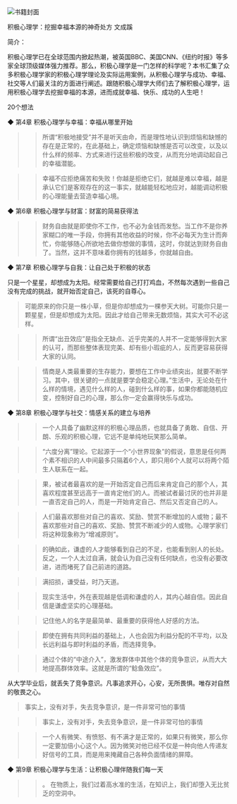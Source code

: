<img src="https://wfqqreader-1252317822.image.myqcloud.com/cover/999/815999/t6_815999.jpg" alt="书籍封面" class="wr_bookCover_img">

积极心理学：挖掘幸福本源的神奇处方
文成蹊

简介：

积极心理学已在全球范围内掀起热潮，被英国BBC、美国CNN、《纽约时报》等多家全球顶级媒体强力推荐。那么，积极心理学是一门怎样的科学呢？本书汇集了众多积极心理学家的积极心理学理论及实际运用案例，从积极心理学与成功、幸福、社交等人们最关注的方面进行阐述。跟随积极心理学大师们去了解积极心理学，运用积极心理学去挖掘幸福的本源，进而成就幸福、快乐、成功的人生吧！

20个想法

◆ 第4章 积极心理学与幸福：幸福从哪里开始

>> 所谓“积极地接受”并不是听天由命，而是理性地认识到烦恼和缺憾的存在是正常的，在此基础上，确定烦恼和缺憾是否可以改变，以及以什么样的频率、方式来进行这些积极的改变，从而充分地调动起自己的幸福潜能。

>> 幸福不应拒绝痛苦和失败！你越是拒绝它们，就越是难以幸福，越是承认它们是客观存在的这一事实，就越能轻松地应对，越能调动积极的心理能量去营造幸福心境。

◆ 第6章 积极心理学与财富：财富的简易获得法

>> 财务自由就是即使你不工作，也不必为金钱而发愁。当工作不是你养家糊口的唯一手段，你拥有其他收益的时候，你不必每天为生计而奔忙，你能够随心所欲地去做你想做的事情，这时，你就达到财务自由了。当然，这并不意味着你拥有的钱越多，你就越自由。

◆ 第7章 积极心理学与自我：让自己处于积极的状态

只是一个星星，却想成为太阳。经常需要给自己打打鸡血，不然每次遇到一些自己没有完成的挑战，就开始否定自己，该死的自尊心。
>可能原来的你只是一株小草，但是你却想成为一棵参天大树。可能你只是一颗星星，但是却想成为太阳。因此才给自己带来无数烦恼，其实大可不必这样。

>> 所谓“出丑效应”是指全无缺点、近乎完美的人并不一定能够得到大家的认可，而那些整体表现完美、却有些小瑕疵的人，反而更容易获得大家的认同。

>> 情商是人类最重要的生存能力，要想在工作中业绩突出，就要不断学习。其中，很关键的一点就是要学会稳定心理。”生活中，无论处在什么样的情境，遇见什么样的人，碰到什么样的事，如果你都能随机应变，控制好自己的心理，那么你一定会赢得快乐与成功。

◆ 第8章 积极心理学与社交：情感关系的建立与培养

>> 一个人具备了幽默这样的积极心理品质，也就具备了勇敢、自信、开朗、乐观的积极心理，它远不是单纯地玩笑那么简单。

>> “六度分离”理论。它起源于一个“小世界现象”的假说，意思是任何两个素不相识的人中间最多只隔着6个人，即只用6个人就可以将两个陌生人联系在一起。

>> 果，被试者最喜欢的是一开始否定自己而后来肯定自己的那个人，其喜欢程度甚至远高于一直肯定他们的人。而被试者最讨厌的也并非是一直否定自己的人，而是一开始肯定自己、然后又否定自己的人。

>> 人们最喜欢那些对自己的喜欢、奖励、赞赏不断增加的人或物；最不喜欢那些对自己的喜欢、奖励、赞赏不断减少的人或物。心理学家们将这种现象称为“增减原则”。

>> 的确如此，谦虚的人才能够看到自己的不足，也能看到别人的长处。反之，一个人太过自满，就会认为自己没有任何缺点，也没有必要改进，进而堵死了自己前进的道路。

>> 满招损，谦受益，时乃天道。

>> 现实生活中，外在表现越是低调和谦虚的人，其内心越自信。因此自信是谦虚坚实的心理基础。

>> 记住他人的名字是最简单、最重要的获得他人好感的方法。

>> 即使在拥有共同利益的基础上，人也会因为利益分配的不平均，以及长远利益与即时利益的矛盾，而选择竞争。

>> 通过个体的“中途介入”，激发群体中其他个体的竞争意识，从而大大地提高群体效率。这就是所谓的“鲶鱼效应”。

从大学毕业后，就丢失了竞争意识。凡事追求开心，心安，无所畏惧。唯存对自然的敬畏之心。
>事实上，没有对手，失去竞争意识，是一件非常可怕的事情

>> 事实上，没有对手，失去竞争意识，是一件非常可怕的事情

>> 一个人有微笑、有愤怒、有不满才是正常的，如果只有微笑，那么你一定要加倍小心这个人。因为微笑对他已经不仅是一种向他人传递友好信号的工具，而是用来掩藏自己各种负面情绪的屏障。

◆ 第9章 积极心理学与生活：让积极心理伴随我们每一天

>> 。    在物质上，我们过着高水准的生活，在知识上，我们却堕入无比贫乏的空洞中。
